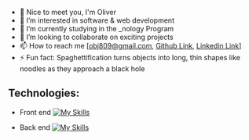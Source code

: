 - 👋 Nice to meet you, I'm Oliver
- 👀 I’m interested in software & web development
- 🌱 I’m currently studying in the _nology Program
- 💞️ I’m looking to collaborate on exciting projects
- 📫 How to reach me [obj809@gmail.com, [Github Link](https://github.com/cyberforge1), [Linkedin Link](https://www.linkedin.com/feed/)]
- ⚡ Fun fact: Spaghettification turns objects into long, thin shapes like noodles as they approach a black hole

## Technologies: 

- Front end
  [![My Skills](https://skillicons.dev/icons?i=html5,css,js)](https://skillicons.dev)

- Back end
  [![My Skills](https://skillicons.dev/icons?i=aws)](https://skillicons.dev)

<!---
cyberforge1/cyberforge1 is a ✨ special ✨ repository because its `README.md` (this file) appears on your GitHub profile.
You can click the Preview link to take a look at your changes.
--->
